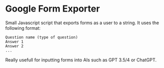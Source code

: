 # Google Form Exporter
Small Javascript script that exports forms as a user to a string. It uses the following format:
```
Question name (type of question)
Answer 1
Answer 2
...
```
Really usefull for inputting forms into AIs such as GPT 3.5/4 or ChatGPT.
